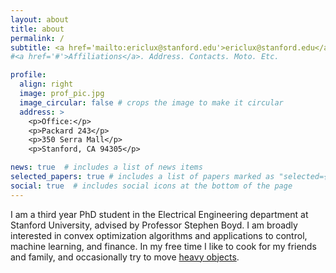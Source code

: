 ```yaml
---
layout: about
title: about
permalink: /
subtitle: <a href='mailto:ericlux@stanford.edu'>ericlux@stanford.edu</a>
#<a href='#'>Affiliations</a>. Address. Contacts. Moto. Etc.

profile:
  align: right
  image: prof_pic.jpg
  image_circular: false # crops the image to make it circular
  address: >
    <p>Office:</p>
    <p>Packard 243</p>
    <p>350 Serra Mall</p>
    <p>Stanford, CA 94305</p>

news: true  # includes a list of news items
selected_papers: true # includes a list of papers marked as "selected={true}"
social: true  # includes social icons at the bottom of the page
---
```


I am a third year PhD student in the Electrical Engineering department at
Stanford University, advised by Professor Stephen Boyd. I am broadly
interested in convex optimization algorithms and applications to control,
machine learning, and finance. 
In my free time I like to cook for my friends and family, and occasionally try to move
[heavy objects](https://www.openpowerlifting.org/u/ericluxenberg).

<!-- Put your address / P.O. box / other info right below your picture. You can also disable any these elements by editing `profile` property of the YAML header of your `_pages/about.md`. Edit `_bibliography/papers.bib` and Jekyll will render your [publications page](/al-folio/publications/) automatically. -->

<!-- Link to your social media connections, too. This theme is set up to use [Font Awesome icons](http://fortawesome.github.io/Font-Awesome/) and [Academicons](https://jpswalsh.github.io/academicons/), like the ones below. Add your Facebook, Twitter, LinkedIn, Google Scholar, or just disable all of them. -->
